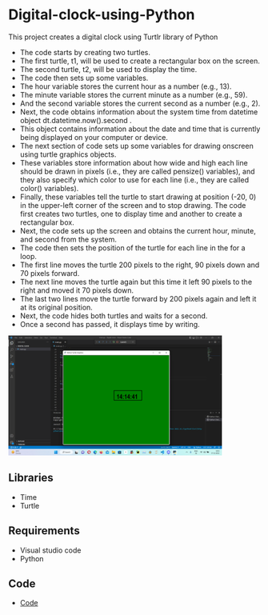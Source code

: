 # Digital-clock-using-Python

This project creates a digital clock using Turtlr library of Python  

* The code starts by creating two turtles.
* The first turtle, t1, will be used to create a rectangular box on the screen.
* The second turtle, t2, will be used to display the time.
* The code then sets up some variables.
* The hour variable stores the current hour as a number (e.g., 13).
* The minute variable stores the current minute as a number (e.g., 59).
* And the second variable stores the current second as a number (e.g., 2).
* Next, the code obtains information about the system time from datetime object dt.datetime.now().second .
* This object contains information about the date and time that is currently being displayed on your computer or device.
* The next section of code sets up some variables for drawing onscreen using turtle graphics objects.
* These variables store information about how wide and high each line should be drawn in pixels (i.e., they are called pensize() variables), and they also specify which color to use for each line (i.e., they are called color() variables).
* Finally, these variables tell the turtle to start drawing at position (-20, 0) in the upper-left corner of the screen and to stop drawing. The code first creates two turtles, one to display time and another to create a rectangular box.
* Next, the code sets up the screen and obtains the current hour, minute, and second from the system.
* The code then sets the position of the turtle for each line in the for a loop.
* The first line moves the turtle 200 pixels to the right, 90 pixels down and 70 pixels forward.
* The next line moves the turtle again but this time it left 90 pixels to the right and moved it 70 pixels down.
* The last two lines move the turtle forward by 200 pixels again and left it at its original position.
* Next, the code hides both turtles and waits for a second.
* Once a second has passed, it displays time by writing.

<img src="data/Screenshot (7).png" height="240" >



## Libraries
* Time
* Turtle



## Requirements
* Visual studio code
* Python

## Code 

* [Code](code/main.py)
